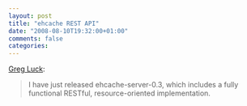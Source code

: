 ```yaml
---
layout: post
title: "ehcache REST API"
date: "2008-08-10T19:32:00+01:00"
comments: false
categories: 
---
```


<p><a href="http://gregluck.com/blog/archives/2008/08/restful_resourc.html#more">Greg Luck</a>:</p>

<blockquote>
<p>I have just released ehcache-server-0.3, which includes a fully functional RESTful, resource-oriented implementation.</p>
</blockquote>


